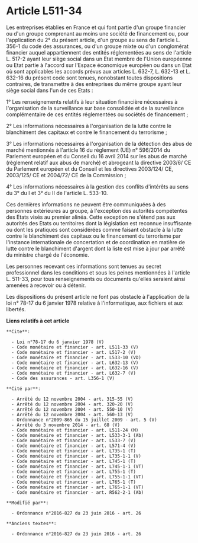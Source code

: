 # Article L511-34

Les entreprises établies en France et qui font partie d'un groupe financier ou d'un groupe comprenant au moins une société de
financement ou, pour l'application du 2° du présent article, d'un groupe au sens de l'article L. 356-1 du code des
assurances, ou d'un groupe mixte ou d'un conglomérat financier auquel appartiennent des entités réglementées au sens de
l'article L. 517-2 ayant leur siège social dans un Etat membre de l'Union européenne ou Etat partie à l'accord sur l'Espace
économique européen ou dans un Etat où sont applicables les accords prévus aux articles L. 632-7, L. 632-13 et L. 632-16 du
présent code sont tenues, nonobstant toutes dispositions contraires, de transmettre à des entreprises du même groupe ayant
leur siège social dans l'un de ces Etats : 

1° Les renseignements relatifs à leur situation financière nécessaires à l'organisation de la surveillance sur base
consolidée et de la surveillance complémentaire de ces entités réglementées ou sociétés de financement ; 

2° Les informations nécessaires à l'organisation de la lutte contre le blanchiment des capitaux et contre le financement du
terrorisme ; 

3° Les informations nécessaires à l'organisation de la détection des abus de marché mentionnés à l'article 16 du règlement
(UE) n° 596/2014 du Parlement européen et du Conseil du 16 avril 2014 sur les abus de marché (règlement relatif aux abus de
marché) et abrogeant la directive 2003/6/ CE du Parlement européen et du Conseil et les directives 2003/124/ CE, 2003/125/ CE
et 2004/72/ CE de la Commission ; 

4° Les informations nécessaires à la gestion des conflits d'intérêts au sens du 3° du I et 3° du II de l'article L. 533-10. 

Ces dernières informations ne peuvent être communiquées à des personnes extérieures au groupe, à l'exception des autorités
compétentes des Etats visés au premier alinéa. Cette exception ne s'étend pas aux autorités des Etats ou territoires dont la
législation est reconnue insuffisante ou dont les pratiques sont considérées comme faisant obstacle à la lutte contre le
blanchiment des capitaux ou le financement du terrorisme par l'instance internationale de concertation et de coordination en
matière de lutte contre le blanchiment d'argent dont la liste est mise à jour par arrêté du ministre chargé de l'économie. 

Les personnes recevant ces informations sont tenues au secret professionnel dans les conditions et sous les peines
mentionnées à l'article L. 511-33, pour tous renseignements ou documents qu'elles seraient ainsi amenées à recevoir ou à
détenir. 

Les dispositions du présent article ne font pas obstacle à l'application de la loi n° 78-17 du 6 janvier 1978 relative à
l'informatique, aux fichiers et aux libertés.

**Liens relatifs à cet article**

	**Cite**:

	  - Loi n°78-17 du 6 janvier 1978 (V)
	  - Code monétaire et financier - art. L511-33 (V)
	  - Code monétaire et financier - art. L517-2 (V)
	  - Code monétaire et financier - art. L533-10 (VD)
	  - Code monétaire et financier - art. L632-13 (V)
	  - Code monétaire et financier - art. L632-16 (V)
	  - Code monétaire et financier - art. L632-7 (V)
	  - Code des assurances - art. L356-1 (V)

	**Cité par**:

	  - Arrêté du 12 novembre 2004 - art. 315-55 (V)
	  - Arrêté du 12 novembre 2004 - art. 320-20 (V)
	  - Arrêté du 12 novembre 2004 - art. 550-10 (V)
	  - Arrêté du 12 novembre 2004 - art. 560-13 (V)
	  - Ordonnance n°2009-865 du 15 juillet 2009 - art. 5 (V)
	  - Arrêté du 3 novembre 2014 - art. 68 (V)
	  - Code monétaire et financier - art. L511-24 (M)
	  - Code monétaire et financier - art. L533-3-1 (Ab)
	  - Code monétaire et financier - art. L533-7 (V)
	  - Code monétaire et financier - art. L571-4 (V)
	  - Code monétaire et financier - art. L735-1 (T)
	  - Code monétaire et financier - art. L735-1-1 (V)
	  - Code monétaire et financier - art. L745-1 (T)
	  - Code monétaire et financier - art. L745-1-1 (VT)
	  - Code monétaire et financier - art. L755-1 (T)
	  - Code monétaire et financier - art. L755-1-1 (VT)
	  - Code monétaire et financier - art. L765-1 (T)
	  - Code monétaire et financier - art. L765-1-1 (VT)
	  - Code monétaire et financier - art. R562-2-1 (Ab)

	**Modifié par**:

	  - Ordonnance n°2016-827 du 23 juin 2016 - art. 26

	**Anciens textes**:

	  - Ordonnance n°2016-827 du 23 juin 2016 - art. 26
